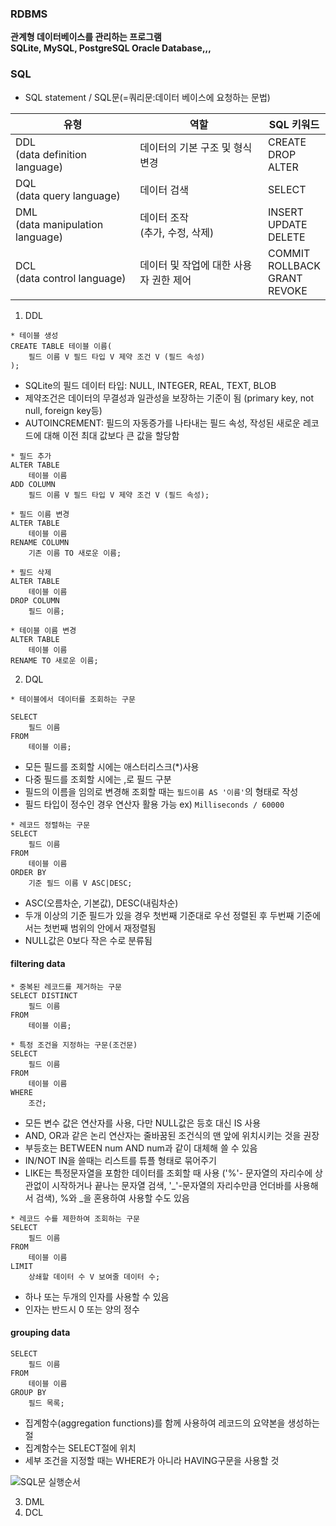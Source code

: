 ### RDBMS
**관계형 데이터베이스를 관리하는 프로그램**<br/>
**SQLite, MySQL, PostgreSQL Oracle Database,,,**

### SQL
-  SQL statement / SQL문(=쿼리문:데이터 베이스에 요청하는 문법)

|유형|역할|SQL 키워드|
|-----|---|---|
|DDL<br/>(data definition language)|데이터의 기본 구조 및 형식 변경|CREATE<br/>DROP<br/> ALTER|
|DQL<br/>(data query language)|데이터 검색|SELECT|
|DML<br/>(data manipulation language)|데이터 조작<br/>(추가, 수정, 삭제)|INSERT<br/>UPDATE<br/>DELETE|
|DCL<br/>(data control language)|데이터 및 작업에 대한 사용자 권한 제어|COMMIT<br/>ROLLBACK<br/>GRANT<br/>REVOKE|


1. DDL
```
* 테이블 생성
CREATE TABLE 테이블 이름(
    필드 이름 V 필드 타입 V 제약 조건 V (필드 속성)
);
```
- SQLite의 필드 데이터 타입: NULL, INTEGER, REAL, TEXT, BLOB
- 제약조건은 데이터의 무결성과 일관성을 보장하는 기준이 됨 (primary key, not null, foreign key등)
- AUTOINCREMENT: 필드의 자동증가를 나타내는 필드 속성, 작성된 새로운 레코드에 대해 이전 최대 값보다 큰 값을 할당함

```
* 필드 추가
ALTER TABLE
    테이블 이름
ADD COLUMN
    필드 이름 V 필드 타입 V 제약 조건 V (필드 속성);

* 필드 이름 변경
ALTER TABLE
    테이블 이름
RENAME COLUMN
    기존 이름 TO 새로운 이름;

* 필드 삭제
ALTER TABLE
    테이블 이름
DROP COLUMN
    필드 이름;

* 테이블 이름 변경
ALTER TABLE
    테이블 이름
RENAME TO 새로운 이름;
```

2. DQL
```
* 테이블에서 데이터를 조회하는 구문

SELECT
    필드 이름
FROM
    테이블 이름;
```
- 모든 필드를 조회할 시에는 애스터리스크(*)사용
- 다중 필드를 조회할 시에는 ,로 필드 구분
- 필드의 이름을 임의로 변경해 조회할 때는 ```필드이름 AS '이름'```의 형태로 작성
- 필드 타입이 정수인 경우 연산자 활용 가능 ex) ```Milliseconds / 60000```
```
* 레코드 정렬하는 구문
SELECT
    필드 이름
FROM
    테이블 이름
ORDER BY
    기준 필드 이름 V ASC|DESC;
```
- ASC(오름차순, 기본값), DESC(내림차순)
- 두개 이상의 기준 필드가 있을 경우 첫번째 기준대로 우선 정렬된 후 두번째 기준에서는 첫번째 범위의 안에서 재정렬됨
- NULL값은 0보다 작은 수로 분류됨


#### filtering data
```
* 중복된 레코드를 제거하는 구문
SELECT DISTINCT
    필드 이름
FROM
    테이블 이름;
```
```
* 특정 조건을 지정하는 구문(조건문)
SELECT
    필드 이름
FROM
    테이블 이름
WHERE
    조건;
```
- 모든 변수 값은 연산자를 사용, 다만 NULL값은 등호 대신 IS 사용
- AND, OR과 같은 논리 연산자는 줄바꿈된 조건식의 맨 앞에 위치시키는 것을 권장
- 부등호는 BETWEEN num AND num과 같이 대체해 쓸 수 있음
- IN/NOT IN을 쓸때는 리스트를 튜플 형태로 묶어주기
- LIKE는 특정문자열을 포함한 데이터를 조회할 때 사용 ('%'- 문자열의 자리수에 상관없이 시작하거나 끝나는 문자열 검색, '_'-문자열의 자리수만큼 언더바를 사용해서 검색), %와 _을 혼용하여 사용할 수도 있음

```
* 레코드 수를 제한하여 조회하는 구문
SELECT
    필드 이름
FROM
    테이블 이름
LIMIT
    상쇄할 데이터 수 V 보여줄 데이터 수;
```
- 하나 또는 두개의 인자를 사용할 수 있음
- 인자는 반드시 0 또는 양의 정수

#### grouping data
```
SELECT
    필드 이름
FROM
    테이블 이름
GROUP BY
    필드 목록;
```
- 집계함수(aggregation functions)를 함께 사용하여 레코드의 요약본을 생성하는 절
- 집계함수는 SELECT절에 위치
- 세부 조건을 지정할 때는 WHERE가 아니라 HAVING구문을 사용할 것

![SQL문 실행순서](https://cdn.sisense.com/wp-content/uploads/image-1-order-blog.png)

3. DML
4. DCL